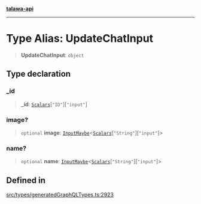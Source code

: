[**talawa-api**](../../../README.md)

***

# Type Alias: UpdateChatInput

> **UpdateChatInput**: `object`

## Type declaration

### \_id

> **\_id**: [`Scalars`](Scalars.md)\[`"ID"`\]\[`"input"`\]

### image?

> `optional` **image**: [`InputMaybe`](InputMaybe.md)\<[`Scalars`](Scalars.md)\[`"String"`\]\[`"input"`\]\>

### name?

> `optional` **name**: [`InputMaybe`](InputMaybe.md)\<[`Scalars`](Scalars.md)\[`"String"`\]\[`"input"`\]\>

## Defined in

[src/types/generatedGraphQLTypes.ts:2923](https://github.com/Suyash878/talawa-api/blob/e4413cec641a837926071678fed3c7f67234e31e/src/types/generatedGraphQLTypes.ts#L2923)
